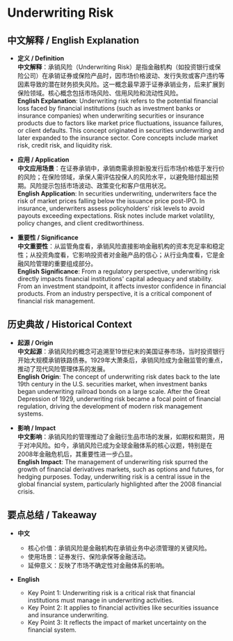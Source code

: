 # Underwriting Risk

## 中文解释 / English Explanation

* **定义 / Definition**  
  **中文解释**：承销风险（Underwriting Risk）是指金融机构（如投资银行或保险公司）在承销证券或保险产品时，因市场价格波动、发行失败或客户违约等因素导致的潜在财务损失风险。这一概念最早源于证券承销业务，后来扩展到保险领域。核心概念包括市场风险、信用风险和流动性风险。  
  **English Explanation**: Underwriting risk refers to the potential financial loss faced by financial institutions (such as investment banks or insurance companies) when underwriting securities or insurance products due to factors like market price fluctuations, issuance failures, or client defaults. This concept originated in securities underwriting and later expanded to the insurance sector. Core concepts include market risk, credit risk, and liquidity risk.

* **应用 / Application**  
  **中文应用场景**：在证券承销中，承销商需承担新股发行后市场价格低于发行价的风险；在保险领域，承保人需评估投保人的风险水平，以避免赔付超出预期。风险提示包括市场波动、政策变化和客户信用状况。  
  **English Application**: In securities underwriting, underwriters face the risk of market prices falling below the issuance price post-IPO. In insurance, underwriters assess policyholders' risk levels to avoid payouts exceeding expectations. Risk notes include market volatility, policy changes, and client creditworthiness.

* **重要性 / Significance**  
  **中文重要性**：从监管角度看，承销风险直接影响金融机构的资本充足率和稳定性；从投资角度看，它影响投资者对金融产品的信心；从行业角度看，它是金融风险管理的重要组成部分。  
  **English Significance**: From a regulatory perspective, underwriting risk directly impacts financial institutions' capital adequacy and stability. From an investment standpoint, it affects investor confidence in financial products. From an industry perspective, it is a critical component of financial risk management.

## 历史典故 / Historical Context

* **起源 / Origin**  
  **中文起源**：承销风险的概念可追溯至19世纪末的美国证券市场，当时投资银行开始大规模承销铁路债券。1929年大萧条后，承销风险成为金融监管的重点，推动了现代风险管理体系的发展。  
  **English Origin**: The concept of underwriting risk dates back to the late 19th century in the U.S. securities market, when investment banks began underwriting railroad bonds on a large scale. After the Great Depression of 1929, underwriting risk became a focal point of financial regulation, driving the development of modern risk management systems.

* **影响 / Impact**  
  **中文影响**：承销风险的管理推动了金融衍生品市场的发展，如期权和期货，用于对冲风险。如今，承销风险已成为全球金融体系的核心议题，特别是在2008年金融危机后，其重要性进一步凸显。  
  **English Impact**: The management of underwriting risk spurred the growth of financial derivatives markets, such as options and futures, for hedging purposes. Today, underwriting risk is a central issue in the global financial system, particularly highlighted after the 2008 financial crisis.

## 要点总结 / Takeaway

* **中文**  
  - 核心价值：承销风险是金融机构在承销业务中必须管理的关键风险。  
  - 使用场景：证券发行、保险承保等金融活动。  
  - 延伸意义：反映了市场不确定性对金融体系的影响。  

* **English**  
  - Key Point 1: Underwriting risk is a critical risk that financial institutions must manage in underwriting activities.  
  - Key Point 2: It applies to financial activities like securities issuance and insurance underwriting.  
  - Key Point 3: It reflects the impact of market uncertainty on the financial system.
